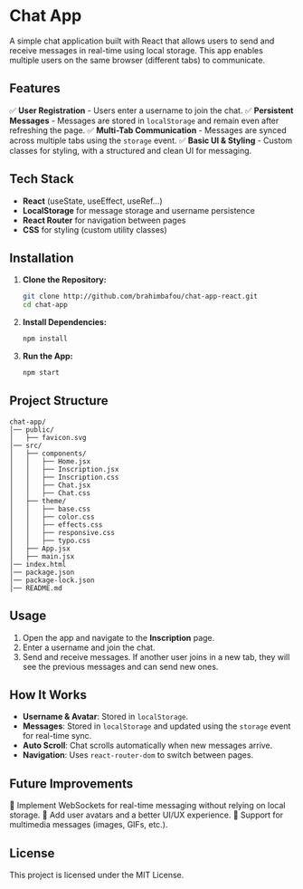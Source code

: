 # Chat App

A simple chat application built with React that allows users to send and receive messages in real-time using local storage. This app enables multiple users on the same browser (different tabs) to communicate.

## Features

✅ **User Registration** - Users enter a username to join the chat. 
✅ **Persistent Messages** - Messages are stored in `localStorage` and remain even after refreshing the page.
✅ **Multi-Tab Communication** - Messages are synced across multiple tabs using the `storage` event.
✅ **Basic UI & Styling** - Custom classes for styling, with a structured and clean UI for messaging.

## Tech Stack

- **React** (useState, useEffect, useRef...)
- **LocalStorage** for message storage and username persistence
- **React Router** for navigation between pages
- **CSS** for styling (custom utility classes)

## Installation

1. **Clone the Repository:**
   ```bash
   git clone http://github.com/brahimbafou/chat-app-react.git
   cd chat-app
   ```

2. **Install Dependencies:**
   ```bash
   npm install
   ```

3. **Run the App:**
   ```bash
   npm start
   ```

## Project Structure

```
chat-app/
│── public/
│   ├── favicon.svg
│── src/
│   ├── components/
│   │   ├── Home.jsx
│   │   ├── Inscription.jsx
│   │   ├── Inscription.css
│   │   ├── Chat.jsx
│   │   ├── Chat.css
│   ├── theme/
│   │   ├── base.css
│   │   ├── color.css
│   │   ├── effects.css
│   │   ├── responsive.css
│   │   ├── typo.css
│   ├── App.jsx
│   ├── main.jsx
│── index.html
│── package.json
│── package-lock.json
│── README.md
```

## Usage

1. Open the app and navigate to the **Inscription** page.
2. Enter a username and join the chat.
3. Send and receive messages. If another user joins in a new tab, they will see the previous messages and can send new ones.

## How It Works

- **Username & Avatar**: Stored in `localStorage`.
- **Messages**: Stored in `localStorage` and updated using the `storage` event for real-time sync.
- **Auto Scroll**: Chat scrolls automatically when new messages arrive.
- **Navigation**: Uses `react-router-dom` to switch between pages.

## Future Improvements

🚀 Implement WebSockets for real-time messaging without relying on local storage.
🚀 Add user avatars and a better UI/UX experience.
🚀 Support for multimedia messages (images, GIFs, etc.).

## License

This project is licensed under the MIT License.